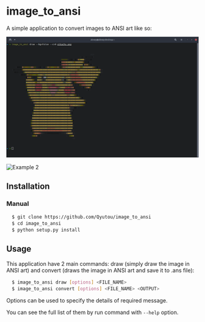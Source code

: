 # image_to_ansi
A simple application to convert images to ANSI art like so:

![Example 1](https://github.com/Qyutou/image_to_ansi/blob/main/example/example1.png)

![Example 2](https://github.com/Qyutou/image_to_ansi/blob/main/example/example2.png)

## Installation
### Manual
```bash
  $ git clone https://github.com/Qyutou/image_to_ansi
  $ cd image_to_ansi
  $ python setup.py install
```

## Usage
This application have 2 main commands: draw (simply draw the image in ANSI art) 
and convert (draws the image in ANSI art and save it to .ans file):
```bash
  $ image_to_ansi draw [options] <FILE_NAME>
  $ image_to_ansi convert [options] <FILE_NAME> <OUTPUT>
```
Options can be used to specify the details of required message. 

You can see the full list of them by run command with ``--help`` option.
